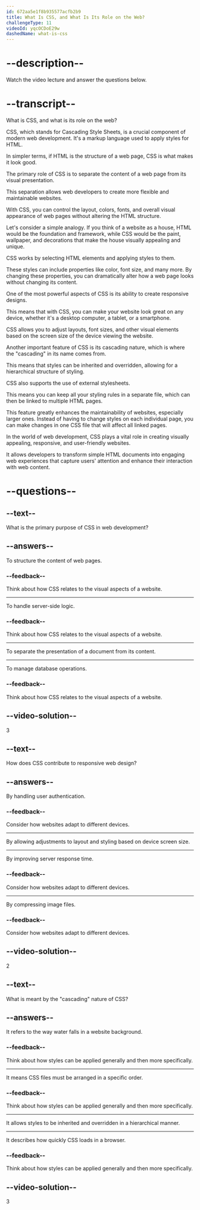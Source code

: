 ```yaml
---
id: 672aa5e1f8b935577acfb2b9
title: What Is CSS, and What Is Its Role on the Web?
challengeType: 11
videoId: yqcOCDoE29w
dashedName: what-is-css
---
```


# --description--

Watch the video lecture and answer the questions below.

# --transcript--

What is CSS, and what is its role on the web?

CSS, which stands for Cascading Style Sheets, is a crucial component of modern web development. It's a markup language used to apply styles for HTML.

In simpler terms, if HTML is the structure of a web page, CSS is what makes it look good.

The primary role of CSS is to separate the content of a web page from its visual presentation.

This separation allows web developers to create more flexible and maintainable websites.

With CSS, you can control the layout, colors, fonts, and overall visual appearance of web pages without altering the HTML structure.

Let's consider a simple analogy. If you think of a website as a house, HTML would be the foundation and framework, while CSS would be the paint, wallpaper, and decorations that make the house visually appealing and unique.

CSS works by selecting HTML elements and applying styles to them.

These styles can include properties like color, font size, and many more. By changing these properties, you can dramatically alter how a web page looks without changing its content.

One of the most powerful aspects of CSS is its ability to create responsive designs.

This means that with CSS, you can make your website look great on any device, whether it's a desktop computer, a tablet, or a smartphone.

CSS allows you to adjust layouts, font sizes, and other visual elements based on the screen size of the device viewing the website.

Another important feature of CSS is its cascading nature, which is where the "cascading" in its name comes from.

This means that styles can be inherited and overridden, allowing for a hierarchical structure of styling.

CSS also supports the use of external stylesheets.

This means you can keep all your styling rules in a separate file, which can then be linked to multiple HTML pages.

This feature greatly enhances the maintainability of websites, especially larger ones. Instead of having to change styles on each individual page, you can make changes in one CSS file that will affect all linked pages.

In the world of web development, CSS plays a vital role in creating visually appealing, responsive, and user-friendly websites.

It allows developers to transform simple HTML documents into engaging web experiences that capture users' attention and enhance their interaction with web content.

# --questions--

## --text--

What is the primary purpose of CSS in web development?

## --answers--

To structure the content of web pages.

### --feedback--

Think about how CSS relates to the visual aspects of a website.

---

To handle server-side logic.

### --feedback--

Think about how CSS relates to the visual aspects of a website.

---

To separate the presentation of a document from its content.

---

To manage database operations.

### --feedback--

Think about how CSS relates to the visual aspects of a website.

## --video-solution--

3

## --text--

How does CSS contribute to responsive web design?

## --answers--

By handling user authentication.

### --feedback--

Consider how websites adapt to different devices.

---

By allowing adjustments to layout and styling based on device screen size.

---

By improving server response time.

### --feedback--

Consider how websites adapt to different devices.

---

By compressing image files.

### --feedback--

Consider how websites adapt to different devices.

## --video-solution--

2

## --text--

What is meant by the "cascading" nature of CSS?

## --answers--

It refers to the way water falls in a website background.

### --feedback--

Think about how styles can be applied generally and then more specifically.

---

It means CSS files must be arranged in a specific order.

### --feedback--

Think about how styles can be applied generally and then more specifically.

---

It allows styles to be inherited and overridden in a hierarchical manner.

---

It describes how quickly CSS loads in a browser.

### --feedback--

Think about how styles can be applied generally and then more specifically.

## --video-solution--

3
